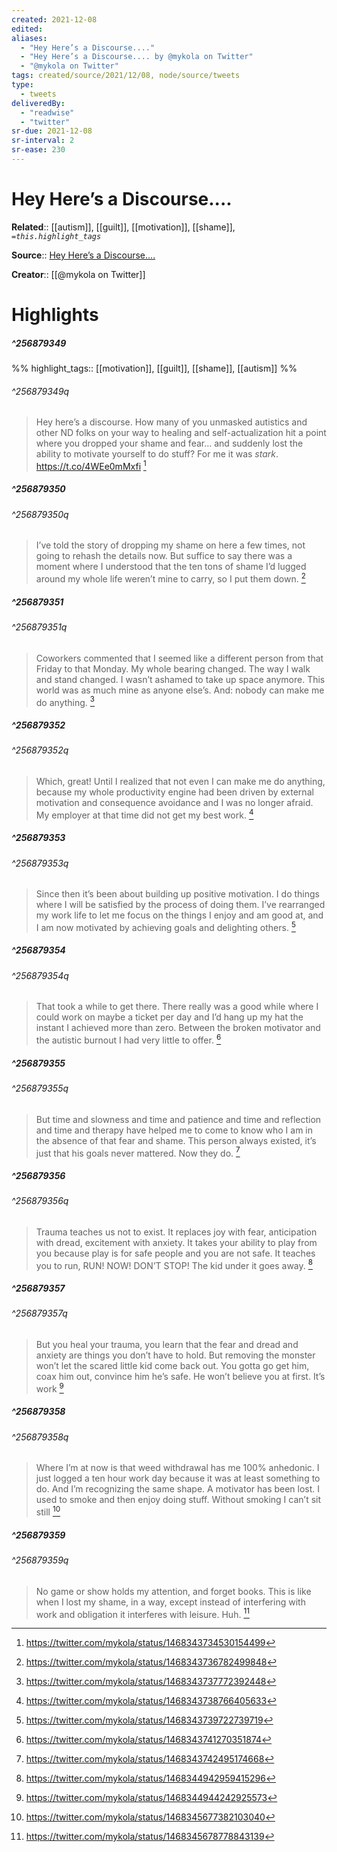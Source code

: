 ```yaml
---
created: 2021-12-08
edited:
aliases:
  - "Hey Here’s a Discourse...."
  - "Hey Here’s a Discourse.... by @mykola on Twitter"
  - "@mykola on Twitter"
tags: created/source/2021/12/08, node/source/tweets
type: 
  - tweets
deliveredBy: 
  - "readwise"
  - "twitter"
sr-due: 2021-12-08
sr-interval: 2
sr-ease: 230
---
```

# Hey Here’s a Discourse....

**Related**:: [[autism]], [[guilt]], [[motivation]], [[shame]], 
*`=this.highlight_tags`*

**Source**:: [Hey Here’s a Discourse....](https://twitter.com/mykola/status/1468343734530154499)

**Creator**:: [[@mykola on Twitter]]

# Highlights
##### ^256879349

  
%%
highlight_tags:: [[motivation]], [[guilt]], [[shame]], [[autism]]
%%

###### ^256879349q

> Hey here’s a discourse. How many of you unmasked autistics and other ND folks on your way to healing and self-actualization hit a point where you dropped your shame and fear… and suddenly lost the ability to motivate yourself to do stuff?
> For me it was *stark*. https://t.co/4WEe0mMxfi 
  [^256879349]

[^256879349]: https://twitter.com/mykola/status/1468343734530154499

##### ^256879350

  


###### ^256879350q

> I’ve told the story of dropping my shame on here a few times, not going to rehash the details now. But suffice to say there was a moment where I understood that the ten tons of shame I’d lugged around my whole life weren’t mine to carry, so I put them down. 
  [^256879350]

[^256879350]: https://twitter.com/mykola/status/1468343736782499848

##### ^256879351

  


###### ^256879351q

> Coworkers commented that I seemed like a different person from that Friday to that Monday. My whole bearing changed. The way I walk and stand changed. I wasn’t ashamed to take up space anymore. This world was as much mine as anyone else’s.
> And: nobody can make me do anything. 
  [^256879351]

[^256879351]: https://twitter.com/mykola/status/1468343737772392448

##### ^256879352

  


###### ^256879352q

> Which, great!
> Until I realized that not even I can make me do anything, because my whole productivity engine had been driven by external motivation and consequence avoidance and I was no longer afraid.
> My employer at that time did not get my best work. 
  [^256879352]

[^256879352]: https://twitter.com/mykola/status/1468343738766405633

##### ^256879353

  


###### ^256879353q

> Since then it’s been about building up positive motivation. I do things where I will be satisfied by the process of doing them. I’ve rearranged my work life to let me focus on the things I enjoy and am good at, and I am now motivated by achieving goals and delighting others. 
  [^256879353]

[^256879353]: https://twitter.com/mykola/status/1468343739722739719

##### ^256879354

  


###### ^256879354q

> That took a while to get there. There really was a good while where I could work on maybe a ticket per day and I’d hang up my hat the instant I achieved more than zero.
> Between the broken motivator and the autistic burnout I had very little to offer. 
  [^256879354]

[^256879354]: https://twitter.com/mykola/status/1468343741270351874

##### ^256879355

  


###### ^256879355q

> But time and slowness and time and patience and time and reflection and time and therapy have helped me to come to know who I am in the absence of that fear and shame.
> This person always existed, it’s just that his goals never mattered. Now they do. 
  [^256879355]

[^256879355]: https://twitter.com/mykola/status/1468343742495174668

##### ^256879356

  


###### ^256879356q

> Trauma teaches us not to exist. It replaces joy with fear, anticipation with dread, excitement with anxiety.
> It takes your ability to play from you because play is for safe people and you are not safe.
> It teaches you to run, RUN! NOW! DON’T STOP!
> The kid under it goes away. 
  [^256879356]

[^256879356]: https://twitter.com/mykola/status/1468344942959415296

##### ^256879357

  


###### ^256879357q

> But you heal your trauma, you learn that the fear and dread and anxiety are things you don’t have to hold.
> But removing the monster won’t let the scared little kid come back out. You gotta go get him, coax him out, convince him he’s safe. He won’t believe you at first. It’s work 
  [^256879357]

[^256879357]: https://twitter.com/mykola/status/1468344944242925573

##### ^256879358

  


###### ^256879358q

> Where I’m at now is that weed withdrawal has me 100% anhedonic. I just logged a ten hour work day because it was at least something to do.
> And I’m recognizing the same shape. A motivator has been lost. I used to smoke and then enjoy doing stuff. Without smoking I can’t sit still 
  [^256879358]

[^256879358]: https://twitter.com/mykola/status/1468345677382103040

##### ^256879359

  


###### ^256879359q

> No game or show holds my attention, and forget books.
> This is like when I lost my shame, in a way, except instead of interfering with work and obligation it interferes with leisure.
> Huh. 
  [^256879359]

[^256879359]: https://twitter.com/mykola/status/1468345678778843139

